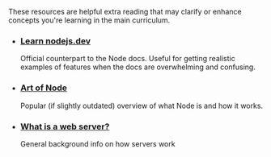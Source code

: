 These resources are helpful extra reading that may clarify or enhance concepts you're learning in the main curriculum.

- ### [Learn nodejs.dev](https://nodejs.dev/learn)
  Official counterpart to the Node docs. Useful for getting realistic examples of features when the docs are overwhelming and confusing.
- ### [Art of Node](https://github.com/maxogden/art-of-node)
  Popular (if slightly outdated) overview of what Node is and how it works.
- ### [What is a web server?](https://developer.mozilla.org/en-US/docs/Learn/Common_questions/What_is_a_web_server)
  General background info on how servers work
